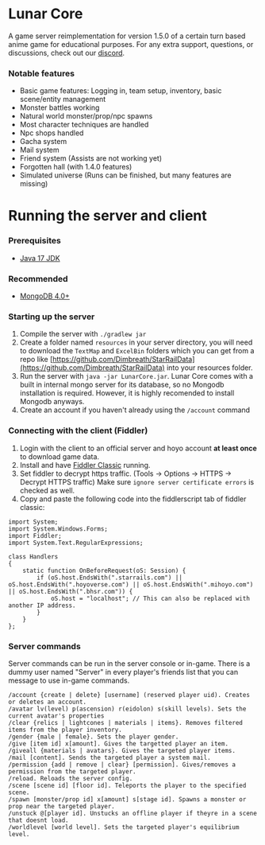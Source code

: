 # Lunar Core
A game server reimplementation for version 1.5.0 of a certain turn based anime game for educational purposes. For any extra support, questions, or discussions, check out our [discord](https://discord.gg/cfPKJ6N5hw).

### Notable features
- Basic game features: Logging in, team setup, inventory, basic scene/entity management
- Monster battles working
- Natural world monster/prop/npc spawns
- Most character techniques are handled
- Npc shops handled
- Gacha system
- Mail system
- Friend system (Assists are not working yet)
- Forgotten hall (with 1.4.0 features)
- Simulated universe (Runs can be finished, but many features are missing)

# Running the server and client

### Prerequisites
* [Java 17 JDK](https://www.oracle.com/java/technologies/javase/jdk17-archive-downloads.html)

### Recommended
* [MongoDB 4.0+](https://www.mongodb.com/try/download/community)

### Starting up the server
1. Compile the server with `./gradlew jar`
2. Create a folder named `resources` in your server directory, you will need to download the `TextMap` and `ExcelBin` folders which you can get from a repo like [https://github.com/Dimbreath/StarRailData](https://github.com/Dimbreath/StarRailData) into your resources folder.
3. Run the server with `java -jar LunarCore.jar`. Lunar Core comes with a built in internal mongo server for its database, so no Mongodb installation is required. However, it is highly recomended to install Mongodb anyways.
4. Create an account if you haven't already using the `/account` command

### Connecting with the client (Fiddler)
1. Login with the client to an official server and hoyo account **at least once** to download game data.
2. Install and have [Fiddler Classic](https://www.telerik.com/fiddler) running.
3. Set fiddler to decrypt https traffic. (Tools -> Options -> HTTPS -> Decrypt HTTPS traffic) Make sure `ignore server certificate errors` is checked as well.
4. Copy and paste the following code into the fiddlerscript tab of fiddler classic:

```
import System;
import System.Windows.Forms;
import Fiddler;
import System.Text.RegularExpressions;

class Handlers
{
    static function OnBeforeRequest(oS: Session) {
        if (oS.host.EndsWith(".starrails.com") || oS.host.EndsWith(".hoyoverse.com") || oS.host.EndsWith(".mihoyo.com") || oS.host.EndsWith(".bhsr.com")) {
            oS.host = "localhost"; // This can also be replaced with another IP address.
        }
    }
};
```

### Server commands
Server commands can be run in the server console or in-game. There is a dummy user named "Server" in every player's friends list that you can message to use in-game commands.

```
/account {create | delete} [username] (reserved player uid). Creates or deletes an account.
/avatar lv(level) p(ascension) r(eidolon) s(skill levels). Sets the current avatar's properties
/clear {relics | lightcones | materials | items}. Removes filtered items from the player inventory.
/gender {male | female}. Sets the player gender.
/give [item id] x[amount]. Gives the targetted player an item.
/giveall {materials | avatars}. Gives the targeted player items.
/mail [content]. Sends the targeted player a system mail.
/permission {add | remove | clear} [permission]. Gives/removes a permission from the targeted player.
/reload. Reloads the server config.
/scene [scene id] [floor id]. Teleports the player to the specified scene.
/spawn [monster/prop id] x[amount] s[stage id]. Spawns a monster or prop near the targeted player.
/unstuck @[player id]. Unstucks an offline player if theyre in a scene that doesnt load.
/worldlevel [world level]. Sets the targeted player's equilibrium level.
```
